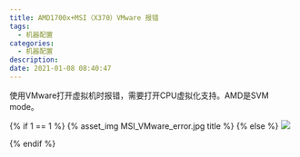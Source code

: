 ```yaml
---
title: AMD1700x+MSI（X370）VMware 报错
tags: 
  - 机器配置
categories: 
  - 机器配置
description: 
date: 2021-01-08 08:40:47
---
```


  使用VMware打开虚拟机时报错，需要打开CPU虚拟化支持。AMD是SVM mode。

 <!-- more -->
{% if 1 == 1 %} 
  {% asset_img MSI_VMware_error.jpg title %}
{% else %}
  ![](H:\Blogs\fiking\source\_posts\AMD1700x-MSI（X370）VMware报错\MSI_VMware_error.jpg)

{% endif %}